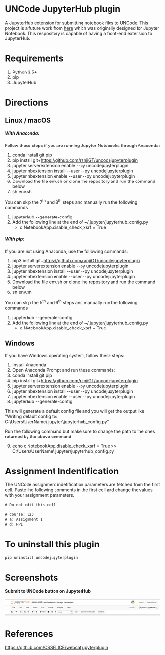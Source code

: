 # UNCode JupyterHub plugin
A JupyterHub extension for submitting notebook files to UNCode. This project is a future work from [here](https://github.com/CSSPLICE/webcatjupyterplugin) which was originally designed for Jupyter Notebook. This respository is capable of having a front-end extension to JupyterHub. 

# Requirements

1. Python 3.5+
2. pip
3. JupyterHub

# Directions

## Linux / macOS

##### With Anaconda:
Follow these steps if you are running Jupyter Notebooks through Anaconda:

1. conda install git pip
2. pip install git+https://github.com/ranjiGT/uncodejupyterplugin
3. jupyter serverextension enable --py uncodejupyterplugin
4. jupyter nbextension install --user --py uncodejupyterplugin
5. jupyter nbextension enable --user --py uncodejupyterplugin
7. Download the file env.sh or clone the repository and run the command below
8. sh env.sh

You can skip the 7<sup>th</sup> and 8<sup>th</sup> steps and manually run the following commands:
1. jupyterhub --generate-config
2. Add the following line at the end of ~/.jupyter/jupyterhub_config.py
    - c.NotebookApp.disable_check_xsrf = True 
    
##### With pip:

If you are not using Anaconda, use the following commands:

1. pip3 install git+https://github.com/ranjiGT/uncodejupyterplugin
2. jupyter serverextension enable --py uncodejupyterplugin
3. jupyter nbextension install --user --py uncodejupyterplugin
4. jupyter nbextension enable --user --py uncodejupyterplugin
5. Download the file env.sh or clone the repository and run the command below
6. sh env.sh


You can skip the 5<sup>th</sup> and 6<sup>th</sup> steps and manually run the following commands:
1. jupyterhub --generate-config
2. Add the following line at the end of ~/.jupyter/jupyterhub_config.py
    - c.NotebookApp.disable_check_xsrf = True 
    
## Windows

If you have Windows operating system, follow these steps:

1. Install Anaconda
2. Open Anaconda Prompt and run these commands:
3. conda install git pip
4. pip install git+https://github.com/ranjiGT/uncodejupyterplugin
5. jupyter serverextension enable --py uncodejupyterplugin
6. jupyter nbextension install --user --py uncodejupyterplugin
7. jupyter nbextension enable --user --py uncodejupyterplugin
8. jupyterhub --generate-config

This will generate a default config file and you will get the output like "Writing default config to: C:\Users\UserName\\.jupyter\jupyterhub_config.py"

Run the following command but make sure to change the path to the ones returned by the above command

9. echo c.NotebookApp.disable_check_xsrf = True >> C:\Users\UserName\\.jupyter\jupyterhub_config.py



# Assignment Indentification

The UNCode assignment indetification parameters are fetched from the first cell. Paste the following comments in the first cell and change the values with your assignment parameters.

    # Do not edit this cell

    # course: 123
    # a: Assignment 1
    # d: HPI

# To uninstall this plugin

```
pip uninstall uncodejupyterplugin
```

# Screenshots

#### Submit to UNCode button on JupyterHub
!["Submit to UNCode button"](screens/submit_button.jpeg "Submit to UNCode button")

# References

https://github.com/CSSPLICE/webcatjupyterplugin
